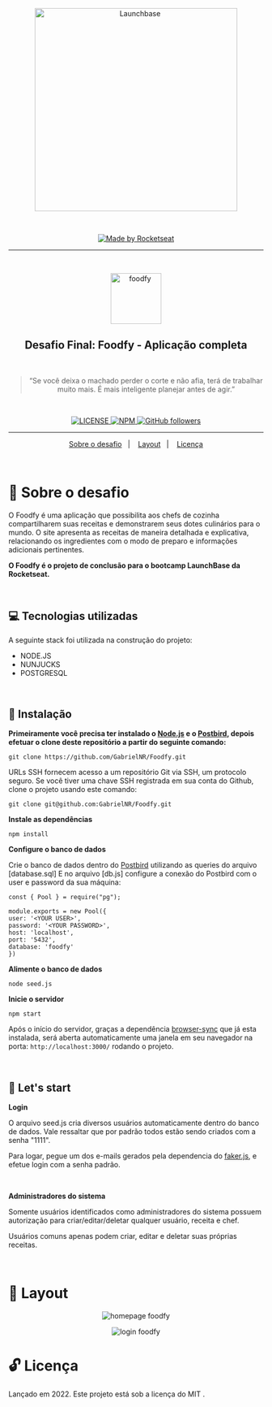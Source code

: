 <p align="center">
  <img alt="Launchbase" src="https://storage.googleapis.com/golden-wind/bootcamp-launchbase/logo.png" width="400px" />
</p>
<br>
<p align="center">

  <a href="https://rocketseat.com.br">
    <img alt="Made by Rocketseat" src="https://img.shields.io/badge/made%20by-Rocketseat-%23F8952D">
  </a>

</p>

<hr>
<br>

<p align="center">
  <img src="./assets/logo.png" alt="foodfy" width="100px" />
</p>
<h2 align="center">
  Desafio Final: Foodfy - Aplicação completa
</h2>
<br>

<blockquote align="center">“Se você deixa o machado perder o corte e não afia, terá de trabalhar muito mais. É mais inteligente planejar antes de agir.” </blockquote>
<br>

<p align="center">

  <a href="LICENSE">
    <img alt="LICENSE" src="https://img.shields.io/npm/l/express">
  </a>
  <a href="NPM">
    <img alt="NPM" src="https://img.shields.io/npm/v/npm">
  </a>
  <a href="GitHub followers">
    <img alt="GitHub followers" src="https://img.shields.io/github/followers/BrunoBelarminoNog?style=social">
  </a>
</p>
<hr>

<p align="center">
  <a href="#rocket-sobre-o-desafio">Sobre o desafio</a>&nbsp;&nbsp;&nbsp;|&nbsp;&nbsp;&nbsp;
  <a href="#art-layout">Layout</a>&nbsp;&nbsp;&nbsp;|&nbsp;&nbsp;&nbsp;
  <a href="#unlock-licença">Licença</a>
</p>

<br>

# :rocket: Sobre o desafio

O Foodfy é uma aplicação que possibilita aos chefs de cozinha compartilharem suas receitas e demonstrarem seus dotes culinários para o
mundo. O site apresenta as receitas de maneira detalhada e explicativa, relacionando os ingredientes com o modo de
preparo e informações adicionais pertinentes.

**O Foodfy é o projeto de conclusão para o bootcamp LaunchBase da Rocketseat.**

<br>

## :computer: Tecnologias utilizadas
A seguinte stack foi utilizada na construção do projeto:

- NODE.JS
- NUNJUCKS
- POSTGRESQL

<br>

## :construction_worker: Instalação

**Primeiramente você precisa ter instalado o [Node.js](https://nodejs.org/en/download/) e o [Postbird](https://github.com/Paxa/postbird), depois efetuar o clone deste repositório a partir do seguinte comando:**

```
git clone https://github.com/GabrielNR/Foodfy.git
```

URLs SSH fornecem acesso a um repositório Git via SSH, um protocolo seguro. Se você tiver uma chave SSH registrada em
sua conta do Github, clone o projeto usando este comando:

```
git clone git@github.com:GabrielNR/Foodfy.git
```

**Instale as dependências**

```
npm install
```

**Configure o banco de dados**

Crie o banco de dados dentro do [Postbird](https://github.com/Paxa/postbird) utilizando as queries do arquivo [database.sql]
E no arquivo [db.js] configure a conexão do Postbird com o user e password da sua máquina:


```
const { Pool } = require("pg");

module.exports = new Pool({
user: '<YOUR USER>',
password: '<YOUR PASSWORD>',
host: 'localhost',
port: '5432',
database: 'foodfy'
})
```

**Alimente o banco de dados**

```
node seed.js
```

**Inicie o servidor**

```
npm start
```


Após o início do servidor, graças a dependência [browser-sync](https://www.browsersync.io/) que já esta instalada, será aberta automaticamente uma janela em seu navegador na porta: ```http://localhost:3000/``` rodando o projeto.

<br>

## :runner: Let's start

**Login**

O arquivo seed.js cria diversos usuários automaticamente dentro do banco de dados. Vale ressaltar que por padrão todos estão sendo criados com a senha "1111". 

Para logar, pegue um dos e-mails gerados pela dependencia do [faker.js](https://github.com/marak/Faker.js/), e efetue login com a senha padrão.

<br>

**Administradores do sistema**

Somente usuários identificados como administradores do sistema possuem autorização para criar/editar/deletar qualquer usuário, receita e chef. 

Usuários comuns apenas podem criar, editar e deletar suas próprias receitas.

<br>

# :art: Layout

<p align="center">
  <img src="./assets/Foodfy-Google-Chrome-2020-09-13-22-20-39.gif" alt="homepage foodfy" />
</p>
<p align="center">
  <img src="./assets/Foodfy-Google-Chrome-2020-09-13-22-23-33.gif" alt="login foodfy" />
</p>


# :unlock: Licença
Lançado em 2022. Este projeto está sob a licença do MIT .
